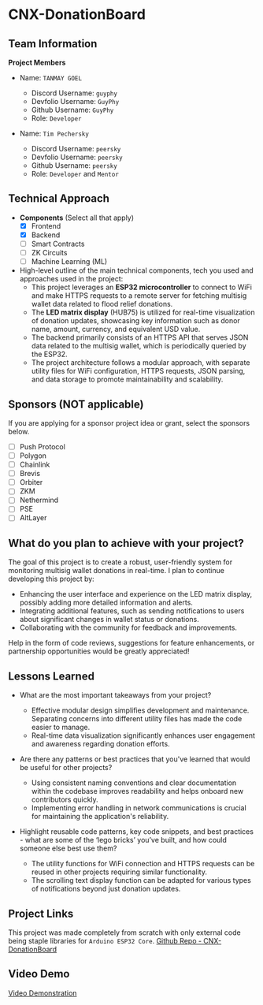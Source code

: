 # CNX-DonationBoard

## Team Information

**Project Members**

- Name: `TANMAY GOEL`
  - Discord Username: `guyphy`
  - Devfolio Username: `GuyPhy`
  - Github Username: `GuyPhy`
  - Role: `Developer`

- Name: `Tim Pechersky`
  - Discord Username: `peersky`
  - Devfolio Username: `peersky`
  - Github Username: `peersky`
  - Role: `Developer` and `Mentor`

## Technical Approach

- **Components** (Select all that apply)
  - [x] Frontend
  - [x] Backend
  - [ ] Smart Contracts
  - [ ] ZK Circuits
  - [ ] Machine Learning (ML)

- High-level outline of the main technical components, tech you used and approaches used in the project:
  - This project leverages an **ESP32 microcontroller** to connect to WiFi and make HTTPS requests to a remote server for fetching multisig wallet data related to flood relief donations.
  - The **LED matrix display** (HUB75) is utilized for real-time visualization of donation updates, showcasing key information such as donor name, amount, currency, and equivalent USD value.
  - The backend primarily consists of an HTTPS API that serves JSON data related to the multisig wallet, which is periodically queried by the ESP32.
  - The project architecture follows a modular approach, with separate utility files for WiFi configuration, HTTPS requests, JSON parsing, and data storage to promote maintainability and scalability.

## Sponsors (NOT applicable)

If you are applying for a sponsor project idea or grant, select the sponsors below.

- [ ] Push Protocol
- [ ] Polygon
- [ ] Chainlink
- [ ] Brevis
- [ ] Orbiter
- [ ] ZKM
- [ ] Nethermind
- [ ] PSE
- [ ] AltLayer

## What do you plan to achieve with your project?

The goal of this project is to create a robust, user-friendly system for monitoring multisig wallet donations in real-time. I plan to continue developing this project by:
- Enhancing the user interface and experience on the LED matrix display, possibly adding more detailed information and alerts.
- Integrating additional features, such as sending notifications to users about significant changes in wallet status or donations.
- Collaborating with the community for feedback and improvements.

Help in the form of code reviews, suggestions for feature enhancements, or partnership opportunities would be greatly appreciated!

## Lessons Learned

- What are the most important takeaways from your project?
  - Effective modular design simplifies development and maintenance. Separating concerns into different utility files has made the code easier to manage.
  - Real-time data visualization significantly enhances user engagement and awareness regarding donation efforts.

- Are there any patterns or best practices that you've learned that would be useful for other projects?
  - Using consistent naming conventions and clear documentation within the codebase improves readability and helps onboard new contributors quickly.
  - Implementing error handling in network communications is crucial for maintaining the application's reliability.

- Highlight reusable code patterns, key code snippets, and best practices - what are some of the ‘lego bricks’ you’ve built, and how could someone else best use them?
  - The utility functions for WiFi connection and HTTPS requests can be reused in other projects requiring similar functionality.
  - The scrolling text display function can be adapted for various types of notifications beyond just donation updates.

## Project Links

This project was made completely from scratch with only external code being staple libraries for `Arduino ESP32 Core`.
[Github Repo - CNX-DonationBoard](https://github.com/GuyPhy/CNX-DonationBoard)

## Video Demo

[Video Demonstration](https://drive.google.com/file/d/1fd9VD9AVbs01TGDn9JoyjdKm4amZs7N1/view?usp=sharing)
